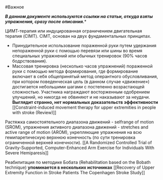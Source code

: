 #Важное 

***В данном документе используются ссылки на статьи, откуда взяты упражнения, сразу после описания.****

ЦИМТ-терапия или индуцированная ограничением двигательная терапия (CIMT).
CIMT, основан на двух фундаментальных принципах.
* Принудительное использование пораженной руки путем удержания непораженной руки с помощью перевязи или шины во время специальных упражнений или обычных тренировок (90% часов бодрствования).
* Массовая тренировка (несколько часов упражнений) пораженной руки с помощью метода формирования, где формирование включает в себя общепринятый метод оперантного обусловливания, при котором поведенческая цель (в данном случае «движение») достигается небольшими шагами с постепенно возрастающей сложностью. Участника награждают восторженным одобрением улучшений, но никогда не обвиняют и не наказывают за неудачи.
**Выглядит странно, нет нормальных доказательств эффективности**
[[Constraint-induced movement therapy for upper extremities in people with stroke (Review)]]

Растяжка самостоятельного диапазона движений  - selfrange of motion (SROM), упражнения активного диапазона движений - stretches and active range of motion (AROM), укрепляющие упражнения на всю гемипаретическую  верхнюю конечность (по сути тренировка ограниченной верхней конечности).
[[A Randomized Controlled Trial of Gravity-Supported, Computer-Enhanced Arm Exercise for Individuals With Severe Hemiparesis]]

Реабилитация по методике Бобата (Rehabilitation based on the Bobath technique) **упоминается в нескольких источниках**
[[Recovery of Upper Extremity Function in Stroke Patients The Copenhagen Stroke Study]]
